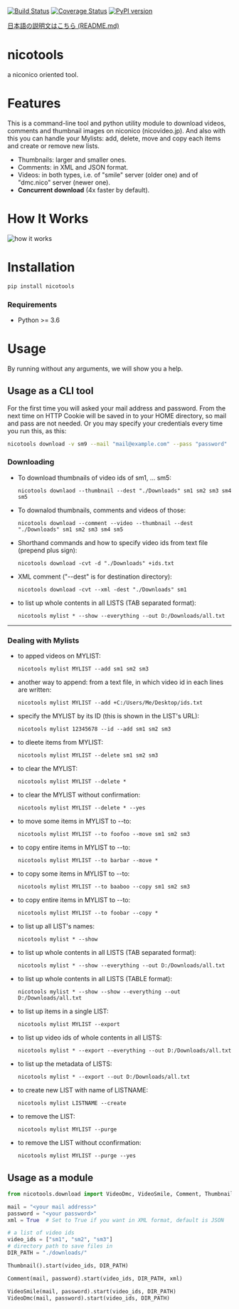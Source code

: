 [![Build Status](https://travis-ci.org/mo-san/niconico-tools.svg?branch=master)](https://travis-ci.org/mo-san/niconico-tools)
[![Coverage Status](https://coveralls.io/repos/github/mo-san/niconico-tools/badge.svg?branch=master)](https://coveralls.io/github/mo-san/niconico-tools?branch=master)
[![PyPI version](https://badge.fury.io/py/nicotools.svg)](https://pypi.python.org/pypi/nicotools)

[日本語の説明文はこちら (README.md)](./README.md)

# nicotools

a niconico oriented tool.

# Features

This is a command-line tool and python utility module to download videos, comments and thumbnail images on niconico (nicovideo.jp).
And also with this you can handle your Mylists: add, delete, move and copy each items and create or remove new lists.

* Thumbnails: larger and smaller ones.
* Comments: in XML and JSON format.
* Videos: in both types, i.e. of "smile" server (older one) and of "dmc.nico" server (newer one).
* **Concurrent download** (4x faster by default).


# How It Works
![how it works](https://user-images.githubusercontent.com/8792364/45593949-bff87c00-b9cc-11e8-8d51-13a530f7564e.gif)


# Installation

```bash
pip install nicotools
```

### Requirements

* Python >= 3.6


# Usage

By running without any arguments, we will show you a help.

## Usage as a CLI tool

For the first time you will asked your mail address and password.
From the next time on HTTP Cookie will be saved in to your HOME directory, so mail and pass are not needed.
Or you may specify your credentials every time you run this, as this:

```bash
nicotools download -v sm9 --mail "mail@example.com" --pass "password"
```

### Downloading

* To download thumbnails of video ids of sm1, ... sm5:

    ``nicotools downlaod --thumbnail --dest "./Downloads" sm1 sm2 sm3 sm4 sm5``

* To downalod thumbnails, comments and videos of those:

    ``nicotools download --comment --video --thumbnail --dest "./Downloads" sm1 sm2 sm3 sm4 sm5``

* Shorthand commands and how to specify video ids from text file (prepend plus sign):

    ``nicotools download -cvt -d "./Downloads" +ids.txt``

* XML comment ("--dest" is for destination directory):

    ``nicotools download -cvt --xml -dest "./Downloads" sm1``

* to list up whole contents in all LISTS (TAB separated format):

    ``nicotools mylist * --show --everything --out D:/Downloads/all.txt``

----------
### Dealing with Mylists

* to apped videos on MYLIST:

    ``nicotools mylist MYLIST --add sm1 sm2 sm3``

* another way to append: from a text file, in which video id in each lines are written:

    ``nicotools mylist MYLIST --add +C:/Users/Me/Desktop/ids.txt``

* specify the MYLIST by its ID (this is shown in the LIST's URL):

    ``nicotools mylist 12345678 --id --add sm1 sm2 sm3``

* to dleete items from MYLIST:

    ``nicotools mylist MYLIST --delete sm1 sm2 sm3``

* to clear the MYLIST:

    ``nicotools mylist MYLIST --delete *``

* to clear the MYLIST without confirmation:

    ``nicotools mylist MYLIST --delete * --yes``

* to move some items in MYLIST to --to:

    ``nicotools mylist MYLIST --to foofoo --move sm1 sm2 sm3``

* to copy entire items in MYLIST to --to:

    ``nicotools mylist MYLIST --to barbar --move *``

* to copy some items in MYLIST to --to:

    ``nicotools mylist MYLIST --to baaboo --copy sm1 sm2 sm3``

* to copy entire items in MYLIST to --to:

    ``nicotools mylist MYLIST --to foobar --copy *``

* to list up all LIST's names:

    ``nicotools mylist * --show``

* to list up whole contents in all LISTS (TAB separated format):

    ``nicotools mylist * --show --everything --out D:/Downloads/all.txt``

* to list up whole contents in all LISTS (TABLE format):

    ``nicotools mylist * --show --show --everything --out D:/Downloads/all.txt``

* to list up items in a single LIST:

    ``nicotools mylist MYLIST --export``

* to list up video ids of whole contents in all LISTS:

    ``nicotools mylist * --export --everything --out D:/Downloads/all.txt``

* to list up the metadata of LISTS:

    ``nicotools mylist * --export --out D:/Downloads/all.txt``

* to create new LIST with name of LISTNAME:

    ``nicotools mylist LISTNAME --create``

* to remove the LIST:

    ``nicotools mylist MYLIST --purge``

* to remove the LIST without cconfirmation:

    ``nicotools mylist MYLIST --purge --yes``

## Usage as a module

```python
from nicotools.download import VideoDmc, VideoSmile, Comment, Thumbnail

mail = "<your mail address>"
password = "<your password>"
xml = True  # Set to True if you want in XML format, default is JSON

# a list of video ids
video_ids = ["sm1", "sm2", "sm3"]
# directory path to save files in
DIR_PATH = "./downloads/"

Thumbnail().start(video_ids, DIR_PATH)

Comment(mail, password).start(video_ids, DIR_PATH, xml)

VideoSmile(mail, password).start(video_ids, DIR_PATH)
VideoDmc(mail, password).start(video_ids, DIR_PATH)
```
